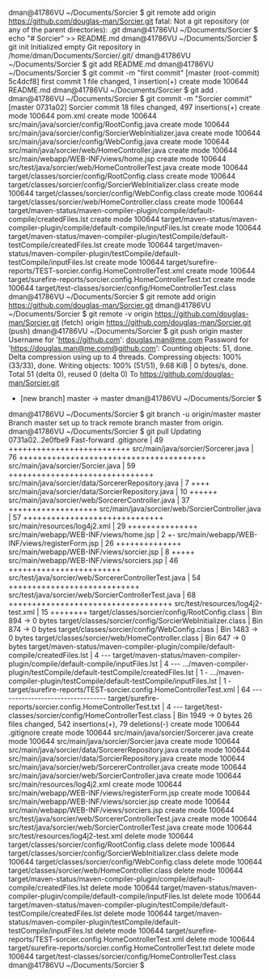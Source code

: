 dman@41786VU ~/Documents/Sorcier $ git remote add origin https://github.com/douglas-man/Sorcier.git
fatal: Not a git repository (or any of the parent directories): .git
dman@41786VU ~/Documents/Sorcier $ echo "# Sorcier" >> README.md
dman@41786VU ~/Documents/Sorcier $ git init
Initialized empty Git repository in /home/dman/Documents/Sorcier/.git/
dman@41786VU ~/Documents/Sorcier $ git add README.md
dman@41786VU ~/Documents/Sorcier $ git commit -m "first commit"
[master (root-commit) 5c4dcf8] first commit
 1 file changed, 1 insertion(+)
 create mode 100644 README.md
dman@41786VU ~/Documents/Sorcier $ git add .
dman@41786VU ~/Documents/Sorcier $ git commit -m "Sorcier commit"
[master 0731a02] Sorcier commit
 18 files changed, 497 insertions(+)
 create mode 100644 pom.xml
 create mode 100644 src/main/java/sorcier/config/RootConfig.java
 create mode 100644 src/main/java/sorcier/config/SorcierWebInitializer.java
 create mode 100644 src/main/java/sorcier/config/WebConfig.java
 create mode 100644 src/main/java/sorcier/web/HomeController.java
 create mode 100644 src/main/webapp/WEB-INF/views/home.jsp
 create mode 100644 src/test/java/sorcier/web/HomeControllerTest.java
 create mode 100644 target/classes/sorcier/config/RootConfig.class
 create mode 100644 target/classes/sorcier/config/SorcierWebInitializer.class
 create mode 100644 target/classes/sorcier/config/WebConfig.class
 create mode 100644 target/classes/sorcier/web/HomeController.class
 create mode 100644 target/maven-status/maven-compiler-plugin/compile/default-compile/createdFiles.lst
 create mode 100644 target/maven-status/maven-compiler-plugin/compile/default-compile/inputFiles.lst
 create mode 100644 target/maven-status/maven-compiler-plugin/testCompile/default-testCompile/createdFiles.lst
 create mode 100644 target/maven-status/maven-compiler-plugin/testCompile/default-testCompile/inputFiles.lst
 create mode 100644 target/surefire-reports/TEST-sorcier.config.HomeControllerTest.xml
 create mode 100644 target/surefire-reports/sorcier.config.HomeControllerTest.txt
 create mode 100644 target/test-classes/sorcier/config/HomeControllerTest.class
dman@41786VU ~/Documents/Sorcier $ git remote add origin https://github.com/douglas-man/Sorcier.git
dman@41786VU ~/Documents/Sorcier $ git remote -v
origin	https://github.com/douglas-man/Sorcier.git (fetch)
origin	https://github.com/douglas-man/Sorcier.git (push)
dman@41786VU ~/Documents/Sorcier $ git push origin master
Username for 'https://github.com': douglas.man@me.com
Password for 'https://douglas.man@me.com@github.com': 
Counting objects: 51, done.
Delta compression using up to 4 threads.
Compressing objects: 100% (33/33), done.
Writing objects: 100% (51/51), 9.68 KiB | 0 bytes/s, done.
Total 51 (delta 0), reused 0 (delta 0)
To https://github.com/douglas-man/Sorcier.git
 * [new branch]      master -> master
dman@41786VU ~/Documents/Sorcier $ 



dman@41786VU ~/Documents/Sorcier $ git branch -u origin/master master
Branch master set up to track remote branch master from origin.
dman@41786VU ~/Documents/Sorcier $ git pull
Updating 0731a02..2e0fbe9
Fast-forward
 .gitignore                                                                          |  49 ++++++++++++++++++++++++++
 src/main/java/sorcier/Sorcerer.java                                                 |  76 ++++++++++++++++++++++++++++++++++++++++
 src/main/java/sorcier/Sorcier.java                                                  |  59 +++++++++++++++++++++++++++++++
 src/main/java/sorcier/data/SorcererRepository.java                                  |   7 ++++
 src/main/java/sorcier/data/SorcierRepository.java                                   |  10 ++++++
 src/main/java/sorcier/web/SorcererController.java                                   |  37 +++++++++++++++++++
 src/main/java/sorcier/web/SorcierController.java                                    |  57 ++++++++++++++++++++++++++++++
 src/main/resources/log4j2.xml                                                       |  29 +++++++++++++++
 src/main/webapp/WEB-INF/views/home.jsp                                              |   2 +-
 src/main/webapp/WEB-INF/views/registerForm.jsp                                      |  26 ++++++++++++++
 src/main/webapp/WEB-INF/views/sorcier.jsp                                           |   8 +++++
 src/main/webapp/WEB-INF/views/sorciers.jsp                                          |  46 ++++++++++++++++++++++++
 src/test/java/sorcier/web/SorcererControllerTest.java                               |  54 ++++++++++++++++++++++++++++
 src/test/java/sorcier/web/SorcierControllerTest.java                                |  68 +++++++++++++++++++++++++++++++++++
 src/test/resources/log4j2-test.xml                                                  |  15 ++++++++
 target/classes/sorcier/config/RootConfig.class                                      | Bin 894 -> 0 bytes
 target/classes/sorcier/config/SorcierWebInitializer.class                           | Bin 874 -> 0 bytes
 target/classes/sorcier/config/WebConfig.class                                       | Bin 1483 -> 0 bytes
 target/classes/sorcier/web/HomeController.class                                     | Bin 647 -> 0 bytes
 target/maven-status/maven-compiler-plugin/compile/default-compile/createdFiles.lst  |   4 ---
 target/maven-status/maven-compiler-plugin/compile/default-compile/inputFiles.lst    |   4 ---
 .../maven-compiler-plugin/testCompile/default-testCompile/createdFiles.lst          |   1 -
 .../maven-compiler-plugin/testCompile/default-testCompile/inputFiles.lst            |   1 -
 target/surefire-reports/TEST-sorcier.config.HomeControllerTest.xml                  |  64 ---------------------------------
 target/surefire-reports/sorcier.config.HomeControllerTest.txt                       |   4 ---
 target/test-classes/sorcier/config/HomeControllerTest.class                         | Bin 1949 -> 0 bytes
 26 files changed, 542 insertions(+), 79 deletions(-)
 create mode 100644 .gitignore
 create mode 100644 src/main/java/sorcier/Sorcerer.java
 create mode 100644 src/main/java/sorcier/Sorcier.java
 create mode 100644 src/main/java/sorcier/data/SorcererRepository.java
 create mode 100644 src/main/java/sorcier/data/SorcierRepository.java
 create mode 100644 src/main/java/sorcier/web/SorcererController.java
 create mode 100644 src/main/java/sorcier/web/SorcierController.java
 create mode 100644 src/main/resources/log4j2.xml
 create mode 100644 src/main/webapp/WEB-INF/views/registerForm.jsp
 create mode 100644 src/main/webapp/WEB-INF/views/sorcier.jsp
 create mode 100644 src/main/webapp/WEB-INF/views/sorciers.jsp
 create mode 100644 src/test/java/sorcier/web/SorcererControllerTest.java
 create mode 100644 src/test/java/sorcier/web/SorcierControllerTest.java
 create mode 100644 src/test/resources/log4j2-test.xml
 delete mode 100644 target/classes/sorcier/config/RootConfig.class
 delete mode 100644 target/classes/sorcier/config/SorcierWebInitializer.class
 delete mode 100644 target/classes/sorcier/config/WebConfig.class
 delete mode 100644 target/classes/sorcier/web/HomeController.class
 delete mode 100644 target/maven-status/maven-compiler-plugin/compile/default-compile/createdFiles.lst
 delete mode 100644 target/maven-status/maven-compiler-plugin/compile/default-compile/inputFiles.lst
 delete mode 100644 target/maven-status/maven-compiler-plugin/testCompile/default-testCompile/createdFiles.lst
 delete mode 100644 target/maven-status/maven-compiler-plugin/testCompile/default-testCompile/inputFiles.lst
 delete mode 100644 target/surefire-reports/TEST-sorcier.config.HomeControllerTest.xml
 delete mode 100644 target/surefire-reports/sorcier.config.HomeControllerTest.txt
 delete mode 100644 target/test-classes/sorcier/config/HomeControllerTest.class
dman@41786VU ~/Documents/Sorcier $ 

